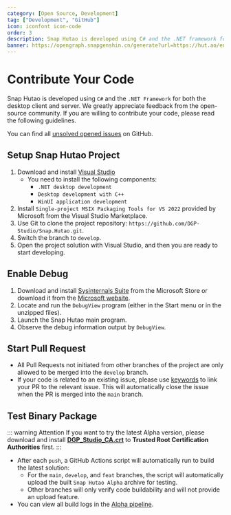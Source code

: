 ```yaml
---
category: [Open Source, Development]
tag: ["Development", "GitHub"]
icon: iconfont icon-code
order: 3
description: Snap Hutao is developed using C# and the .NET framework for both the desktop client and server. We greatly appreciate feedback from the open-source community, and if you're willing to contribute your code, please refer to the instructions in this document.
banner: https://opengraph.snapgenshin.cn/generate?url=https://hut.ao/en/development/contribute.html
---
```


# Contribute Your Code

Snap Hutao is developed using `C#` and the `.NET Framework` for both the desktop client and server. We greatly appreciate feedback from the open-source community. If you are willing to contribute your code, please read the following guidelines.

You can find all [unsolved opened issues](https://github.com/DGP-Studio/Snap.Hutao/issues?q=is%3Aissue+is%3Aopen+-label%3A%E5%B7%B2%E5%AE%8C%E6%88%90) on GitHub.

## <HopeIcon icon="iconfont icon-visual-studio" size="1.5rem" color="rgb(193,142,241)" /> Setup Snap Hutao Project

1.  Download and install [Visual Studio](https://visualstudio.microsoft.com/downloads/)
    - You need to install the following components:
      - `.NET desktop development`
      - `Desktop development with C++`
      - `WinUI application development`
2.  Install `Single-project MSIX Packaging Tools for VS 2022` provided by Microsoft from the Visual Studio Marketplace.
3.  Use Git to clone the project repository: `https://github.com/DGP-Studio/Snap.Hutao.git`.
4.  Switch the branch to `develop`.
5.  Open the project solution with Visual Studio, and then you are ready to start developing.

## <HopeIcon icon="iconfont icon-debug" size="1.5rem" color="rgb(73,156,84)" /> Enable Debug

1. Download and install [Sysinternals Suite](https://www.microsoft.com/store/productid/9P7KNL5RWT25) from the Microsoft Store or download it from the [Microsoft website](https://learn.microsoft.com/en-us/sysinternals/downloads/sysinternals-suite).
2. Locate and run the `DebugView` program (either in the Start menu or in the unzipped files).
3. Launch the Snap Hutao main program.
4. Observe the debug information output by `DebugView`.

## <HopeIcon icon="iconfont icon-pull-request" size="1.5rem" color="rgb(130,80,223)"/> Start Pull Request

- All Pull Requests not initiated from other branches of the project are only allowed to be merged into the `develop` branch.
- If your code is related to an existing issue, please use [keywords](https://docs.github.com/en/get-started/writing-on-github/working-with-advanced-formatting/using-keywords-in-issues-and-pull-requests) to link your PR to the relevant issue. This will automatically close the issue when the PR is merged into the `main` branch.

## <HopeIcon icon="iconfont icon-build-package" size="1.5rem" color="rgb(254,189,105)" /> Test Binary Package

::: warning Attention
If you want to try the latest Alpha version, please download and install [**DGP_Studio_CA.crt**](https://github.com/DGP-Automation/Hutao-Auto-Release/releases/download/certificate-ca/DGP_Studio_CA.crt) to **Trusted Root Certification Authorities** first.
:::

- After each `push`, a GitHub Actions script will automatically run to build the latest solution:
  - For the `main`, `develop`, and `feat` branches, the script will automatically upload the built `Snap Hutao Alpha` archive for testing.
  - Other branches will only verify code buildability and will not provide an upload feature.
- You can view all build logs in the [Alpha pipeline](https://github.com/DGP-Studio/Snap.Hutao/actions/workflows/alpha.yml).
